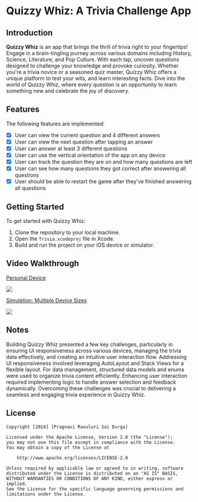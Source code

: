 # Quizzy Whiz: A Trivia Challenge App

## Introduction

**Quizzy Whiz** is an app that brings the thrill of trivia right to your fingertips! Engage in a brain-tingling journey across various domains including History, Science, Literature, and Pop Culture. With each tap, uncover questions designed to challenge your knowledge and provoke curiosity. Whether you're a trivia novice or a seasoned quiz master, Quizzy Whiz offers a unique platform to test your wits, and learn interesting facts. Dive into the world of Quizzy Whiz, where every question is an opportunity to learn something new and celebrate the joy of discovery.


## Features

The following features are implemented:

- [x] User can view the current question and 4 different answers
- [x] User can view the next question after tapping an answer
- [x] User can answer at least 3 different questions
- [x] User can use the vertical orientation of the app on any device
- [x] User can track the question they are on and how many questions are left
- [x] User can see how many questions they got correct after answering all questions
- [x] User should be able to restart the game after they've finished answering all questions

## Getting Started

To get started with Quizzy Whiz:
1. Clone the repository to your local machine.
2. Open the `Trivia.xcodeproj` file in Xcode.
3. Build and run the project on your iOS device or simulator.

## Video Walkthrough

<div>
    <a href="https://www.loom.com/share/beaa8405c1384d7785c10946ecdadf65">
          <p>Personal Device</p>
    </a>
    <a href="https://www.loom.com/share/beaa8405c1384d7785c10946ecdadf65">
      <img style="max-width:300px;" src="https://cdn.loom.com/sessions/thumbnails/beaa8405c1384d7785c10946ecdadf65-with-play.gif">
    </a>
  </div>
  
  <div>
    <a href="https://www.loom.com/share/7f5f5ae34afd4d70a8cb083c5f39a2d7">
      <p>Simulation: Multiple Device Sizes</p>
    </a>
    <a href="https://www.loom.com/share/7f5f5ae34afd4d70a8cb083c5f39a2d7">
      <img style="max-width:300px;" src="https://cdn.loom.com/sessions/thumbnails/7f5f5ae34afd4d70a8cb083c5f39a2d7-with-play.gif">
    </a>
  </div>
  
## Notes

Building Quizzy Whiz presented a few key challenges, particularly in ensuring UI responsiveness across various devices, managing the trivia data effectively, and creating an intuitive user interaction flow. Addressing UI responsiveness involved leveraging AutoLayout and Stack Views for a flexible layout. For data management, structured data models and enums were used to organize trivia content efficiently. Enhancing user interaction required implementing logic to handle answer selection and feedback dynamically. Overcoming these challenges was crucial to delivering a seamless and engaging trivia experience in Quizzy Whiz.



## License

    Copyright [2024] [Pragnavi Ravuluri Sai Durga]

    Licensed under the Apache License, Version 2.0 (the "License");
    you may not use this file except in compliance with the License.
    You may obtain a copy of the License at

        http://www.apache.org/licenses/LICENSE-2.0

    Unless required by applicable law or agreed to in writing, software
    distributed under the License is distributed on an "AS IS" BASIS,
    WITHOUT WARRANTIES OR CONDITIONS OF ANY KIND, either express or implied.
    See the License for the specific language governing permissions and
    limitations under the License.
